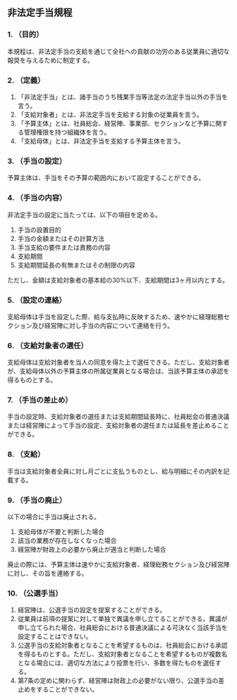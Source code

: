 ## 非法定手当規程
### 1. （目的）
本規程は、非法定手当の支給を通じて全社への貢献の功労のある従業員に適切な報奨を与えるために制定する。

### 2. （定義）
1. 「非法定手当」とは、諸手当のうち残業手当等法定の法定手当以外の手当を言う。
2. 「支給対象者」とは、非法定手当を支給する対象の従業員を言う。
3. 「予算主体」とは、社員総会、経営陣、事業部、セクションなど予算に関する管理権限を持つ組織体を言う。
3. 「支給母体」とは、非法定手当を支給する予算主体を言う。

### 3. （手当の設定）
予算主体は、手当をその予算の範囲内において設定することができる。

### 4. （手当の内容）
非法定手当の設定に当たっては、以下の項目を定める。

1. 手当の設置目的
1. 手当の金額またはその計算方法
1. 手当支給の要件または責務の内容
1. 支給期間
1. 支給期間延長の有無またはその制限の内容

ただし、金額は支給対象者の基本給の30%以下、支給期間は3ヶ月以内とする。

### 5. （設定の連絡）
支給母体は手当を設定した際、給与支払時に反映するため、速やかに経理総務セクション及び経営陣に対し手当の内容について連絡を行う。

### 6. （支給対象者の選任）
支給母体は支給対象者を当人の同意を得た上で選任できる。ただし、支給対象者が、支給母体以外の予算主体の所属従業員となる場合は、当該予算主体の承認を得るものとする。

### 7. （手当の差止め）
手当の設定時、支給対象者の選任または支給期間延長時に、社員総会の普通決議または経営陣によって手当の設定、支給対象者の選任または延長を差止めることができる。

### 8. （支給）
手当は支給対象者全員に対し月ごとに支払うものとし、給与明細にその内訳を記載する。

### 9. （手当の廃止）
以下の場合に手当は廃止される。
1. 支給母体が不要と判断した場合
1. 該当の業務が存在しなくなった場合
1. 経営陣が財政上の必要から廃止が適当と判断した場合

廃止の際には、予算主体は速やかに支給対象者、経理総務セクション及び経営陣に対し、その旨を連絡する。

### 10. （公選手当）
1. 経営陣は、公選手当の設定を提案することができる。
2. 従業員は前項の提案に対して単独で異議を申し立てることができる。異議が申し立てられた場合、社員総会における普通決議による可決なく当該手当を設定することはできない。
1. 公選手当の支給対象者となることを希望するものは、社員総会における承認を得るものとする。ただし、支給対象者となることを希望するものが複数名となる場合には、適切な方法により投票を行い、多数を得たものを選任する。
2. 第7条の定めに関わらず、経営陣は財政上の必要がない限り、公選手当の差止めをすることができない。
